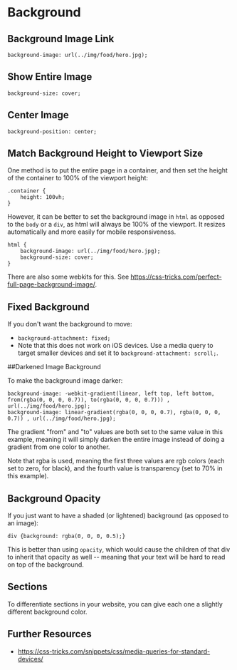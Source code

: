 # Background

## Background Image Link

`background-image: url(../img/food/hero.jpg);`

## Show Entire Image

`background-size: cover;`

## Center Image

`background-position: center;`

## Match Background Height to Viewport Size

One method is to put the entire page in a container, and then set the height of the container to 100% of the viewport height:

```
.container {
	height: 100vh;
}
```

However, it can be better to set the background image in `html` as opposed to the `body` or a `div`, as html will always be 100% of the viewport. It resizes automatically and more easily for mobile responsiveness.

```
html {
	background-image: url(../img/food/hero.jpg);
	background-size: cover;
}
```
There are also some webkits for this. See https://css-tricks.com/perfect-full-page-background-image/.

## Fixed Background

If you don't want the background to move:
  - `background-attachment: fixed;`
  - Note that this does not work on iOS devices. Use a media query to target smaller devices and set it to `background-attachment: scroll;`.

##Darkened Image Background

To make the background image darker:

```
background-image: -webkit-gradient(linear, left top, left bottom, from(rgba(0, 0, 0, 0.7)), to(rgba(0, 0, 0, 0.7))) , url(../img/food/hero.jpg);
background-image: linear-gradient(rgba(0, 0, 0, 0.7), rgba(0, 0, 0, 0.7)) , url(../img/food/hero.jpg);
```

The gradient "from" and "to" values are both set to the same value in this example, meaning it will simply darken the entire image instead of doing a gradient from one color to another.

Note that rgba is used, meaning the first three values are rgb colors (each set to zero, for black), and the fourth value is transparency (set to 70% in this example).

## Background Opacity

If you just want to have a shaded (or lightened) background (as opposed to an image):

`div {background: rgba(0, 0, 0, 0.5);}`

This is better than using `opacity`, which would cause the children of that div to inherit that opacity as well -- meaning that your text will be hard to read on top of the background.

## Sections

To differentiate sections in your website, you can give each one a slightly different background color.

## Further Resources

- https://css-tricks.com/snippets/css/media-queries-for-standard-devices/